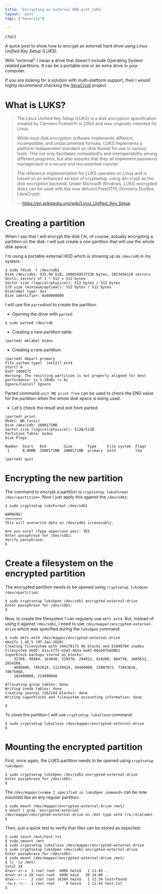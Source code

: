 ```yaml
---
title: 'Encrypting an external HDD with LUKS'
layout: 'post'
tags: ["Security"]

---
```


{:toc}

A quick post to show how to encrypt an external hard drive using *Linux Unified Key Setup (LUKS)*. 


With "external" I mean a drive that doesn't include Operating System related partitions. 
It can be a portable one or an extra drive in your computer.



If you are looking for a solution with multi-platform support, then I would highly recommend checking the [VeraCrypt]([https://www.veracrypt.fr/en/Introduction.html) project.

# What is LUKS?

> The Linux Unified Key Setup (LUKS) is a disk encryption specification created by Clemens Fruhwirth in 2004 and was originally intended for Linux.
> 
> While most disk encryption software implements different, incompatible, and undocumented formats, LUKS implements a platform-independent standard on-disk format for use in various tools. This not only facilitates compatibility and interoperability among different programs, but also assures that they all implement password management in a secure and documented manner.
> 
> The reference implementation for LUKS operates on Linux and is based on an enhanced version of cryptsetup, using dm-crypt as the disk encryption backend. Under Microsoft Windows, LUKS-encrypted disks can be used with the now defunct FreeOTFE (formerly DoxBox, LibreCrypt). 
> 
> -- https://en.wikipedia.org/wiki/Linux_Unified_Key_Setup

# Creating a partition

When I say that I will encrypt the disk I'm, of course, actually encrypting a partition on the disk. I will just create a one partition that will use the whole disk space.



I'm using a portable external HDD which is showing up as `/dev/sdb` in my system.

```
$ sudo fdisk -l /dev/sdb1 
Disk /dev/sdb1: 931,49 GiB, 1000169537536 bytes, 1953456128 sectors
Units: sectors of 1 * 512 = 512 bytes
Sector size (logical/physical): 512 bytes / 512 bytes
I/O size (minimum/optimal): 512 bytes / 512 bytes
Disklabel type: dos
Disk identifier: 0x00000000
```

I will use the `parted`tool to create the partition.

* Opening the drive with `parted`:

```
$ sudo parted /dev/sdb
```

* Creating a new partition table:

```
(parted) mklabel msdos
```

* Creating a new partition: 

```
(parted) mkpart primary
File system type?  [ext2]? ext4                                           
Start? 0                                                                  
End? 1000171                                                              
Warning: The resulting partition is not properly aligned for best performance: 1s % 2048s != 0s
Ignore/Cancel? Ignore                                                     
```

Parted command `unit MB print free` can be used to check the END value for the partition when the whole disk space is being used.

* Let's check the result and exit from parted:

```
(parted) print                                                            
Model: WD (scsi)
Disk /dev/sdb: 1000171MB
Sector size (logical/physical): 512B/512B
Partition Table: msdos
Disk Flags: 

Number  Start   End        Size       Type     File system  Flags
 1      0,00MB  1000171MB  1000171MB  primary  ext4         lba

(parted) quit
```

# Encrypting the new partition

The command to encrypt a partition is `cryptsetup luksFormat /dev/<partition>`. Now I just apply this against the `/dev/sdb1`: 

```
$ sudo cryptsetup luksFormat /dev/sdb1

WARNING!
========
This will overwrite data on /dev/sdb1 irrevocably.

Are you sure? (Type uppercase yes): YES
Enter passphrase for /dev/sdb1: 
Verify passphrase: 
$
```

# Create a filesystem on the encrypted partition

The encrypted partition needs to be opened using `cryptsetup luksOpen /dev/<partition`:

```
$ sudo cryptsetup luksOpen /dev/sdb1 encrypted-external-drive
Enter passphrase for /dev/sdb1: 
$
```

Now, to create the filesystem I can regularly use `mkfs.ext4`. But, instead of using it against `/dev/sdb1`, I need to use `/dev/mapper/encrypted-external-drive` which was specified during the `luksOpen` command.

```
$ sudo mkfs.ext4 /dev/mapper/encrypted-external-drive
mke2fs 1.45.5 (07-Jan-2020)
Creating filesystem with 244178175 4k blocks and 61046784 inodes
Filesystem UUID: b1sc17f2-e2e5-4baa-ba87-60a507bdd0b1
Superblock backups stored on blocks: 
    32768, 98304, 163840, 229376, 294912, 819200, 884736, 1605632, 2654208, 
    4096000, 7962624, 11239424, 20480000, 23887872, 71663616, 78675968, 
    102400000, 214990848

Allocating group tables: done                            
Writing inode tables: done                            
Creating journal (262144 blocks): done
Writing superblocks and filesystem accounting information: done     

$
```

To close the partition I will use `cryptsetup luksClose` command:

```
$ sudo cryptsetup luksClose /dev/mapper/encrypted-external-drive
$
```

# Mounting the encrypted partition

First, once again, the LUKS partition needs to be opened using `cryptsetup luksOpen`:

```
$ sudo cryptsetup luksOpen /dev/sdb1 encrypted-external-drive
Enter passphrase for /dev/sdb1:
$
```

The `/dev/mapper/<name I specified in luksOpen command>` can be now mounted like an any regular partition:

```
$ sudo mount /dev/mapper/encrypted-external-drive /mnt/
$ mount | grep 'encrypted-external'
/dev/mapper/encrypted-external-drive on /mnt type ext4 (rw,relatime)
$
```

Then, just a quick test to verify that files can be stored as expected:

```
$ sudo touch /mnt/test.txt
$ sudo umount /mnt 
$ sudo cryptsetup luksClose /dev/mapper/encrypted-external-drive
$ sudo cryptsetup luksOpen /dev/sdb1 encrypted-external-drive
Enter passphrase for /dev/sdb1: 
$ sudo mount /dev/mapper/encrypted-external-drive /mnt/
$ ls -la /mnt/
total 24
drwxr-xr-x  3 root root  4096 heinä   1 11:43 .
drwxr-xr-x 20 root root  4096 kesä   30 14:00 ..
drwx------  2 root root 16384 heinä   1 11:34 lost+found
-rw-r--r--  1 root root     0 heinä   1 11:43 test.txt
$
```
